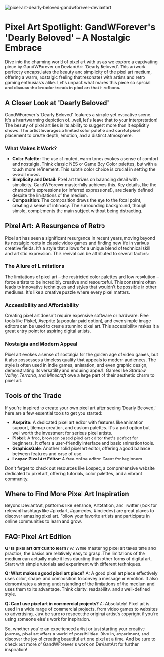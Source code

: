 ![pixel-art-dearly-beloved-gandwforever-deviantart](https://images.pexels.com/photos/18069362/pexels-photo-18069362.png?auto=compress&cs=tinysrgb&fit=crop&h=627&w=1200)

# Pixel Art Spotlight: GandWForever's 'Dearly Beloved' – A Nostalgic Embrace

Dive into the charming world of pixel art with us as we explore a captivating piece by GandWForever on DeviantArt: 'Dearly Beloved'. This artwork perfectly encapsulates the beauty and simplicity of the pixel art medium, offering a warm, nostalgic feeling that resonates with artists and retro gaming enthusiasts alike. Let's unpack what makes this piece so special and discuss the broader trends in pixel art that it reflects.

## A Closer Look at 'Dearly Beloved'

GandWForever's 'Dearly Beloved' features a simple yet evocative scene. It's a heartwarming depiction of…well, let's leave that to your interpretation! The beauty of pixel art lies in its ability to suggest more than it explicitly shows. The artist leverages a limited color palette and careful pixel placement to create depth, emotion, and a distinct atmosphere. 

### What Makes it Work?

*   **Color Palette:** The use of muted, warm tones evokes a sense of comfort and nostalgia. Think classic NES or Game Boy Color palettes, but with a touch more refinement. This subtle color choice is crucial in setting the overall mood.
*   **Simplicity and Detail:** Pixel art thrives on balancing detail with simplicity. GandWForever masterfully achieves this. Key details, like the character's expressions (or inferred expressions!), are clearly defined despite the limitations of the medium.
*   **Composition:** The composition draws the eye to the focal point, creating a sense of intimacy. The surrounding background, though simple, complements the main subject without being distracting.

## Pixel Art: A Resurgence of Retro

Pixel art has seen a significant resurgence in recent years, moving beyond its nostalgic roots in classic video games and finding new life in various creative fields. It’s a style that allows for a unique blend of technical skill and artistic expression. This revival can be attributed to several factors:

### The Allure of Limitations

The limitations of pixel art – the restricted color palettes and low resolution – force artists to be incredibly creative and resourceful. This constraint often leads to innovative techniques and styles that wouldn’t be possible in other mediums. It's like a creative puzzle where every pixel matters.

### Accessibility and Affordability

Creating pixel art doesn't require expensive software or hardware. Free tools like Piskel, Aseprite (a popular paid option), and even simple image editors can be used to create stunning pixel art. This accessibility makes it a great entry point for aspiring digital artists.

### Nostalgia and Modern Appeal

Pixel art evokes a sense of nostalgia for the golden age of video games, but it also possesses a timeless quality that appeals to modern audiences. The style is often used in indie games, animation, and even graphic design, demonstrating its versatility and enduring appeal. Games like *Stardew Valley*, *Terraria*, and *Minecraft* owe a large part of their aesthetic charm to pixel art.

## Tools of the Trade

If you're inspired to create your own pixel art after seeing 'Dearly Beloved,' here are a few essential tools to get you started:

*   **Aseprite:** A dedicated pixel art editor with features like animation support, tilemap creation, and custom palettes. It's a paid option but well worth the investment for serious pixel artists.
*   **Piskel:** A free, browser-based pixel art editor that's perfect for beginners. It offers a user-friendly interface and basic animation tools.
*   **GraphicsGale:** Another solid pixel art editor, offering a good balance between features and ease of use.
*   **Lospec Pixel Art Editor:** A free online editor. Great for beginners.

Don't forget to check out resources like Lospec, a comprehensive website dedicated to pixel art, offering tutorials, color palettes, and a vibrant community.

## Where to Find More Pixel Art Inspiration

Beyond DeviantArt, platforms like Behance, ArtStation, and Twitter (look for relevant hashtags like #pixelart, #gamedev, #indiedev) are great places to discover amazing pixel art. Follow your favorite artists and participate in online communities to learn and grow.

## FAQ: Pixel Art Edition

**Q: Is pixel art difficult to learn?**
A: While mastering pixel art takes time and practice, the basics are relatively easy to grasp. The limitations of the medium can actually make it less daunting than other forms of digital art. Start with simple tutorials and experiment with different techniques.

**Q: What makes a good pixel art piece?**
A: A good pixel art piece effectively uses color, shape, and composition to convey a message or emotion. It also demonstrates a strong understanding of the limitations of the medium and uses them to its advantage. Think clarity, readability, and a well-defined style.

**Q: Can I use pixel art in commercial projects?**
A: Absolutely! Pixel art is used in a wide range of commercial projects, from video games to websites to advertising. Just be sure to respect the original artist's copyright if you're using someone else's work for inspiration.

So, whether you're an experienced artist or just starting your creative journey, pixel art offers a world of possibilities. Dive in, experiment, and discover the joy of creating beautiful art one pixel at a time. And be sure to check out more of GandWForever's work on DeviantArt for further inspiration!
